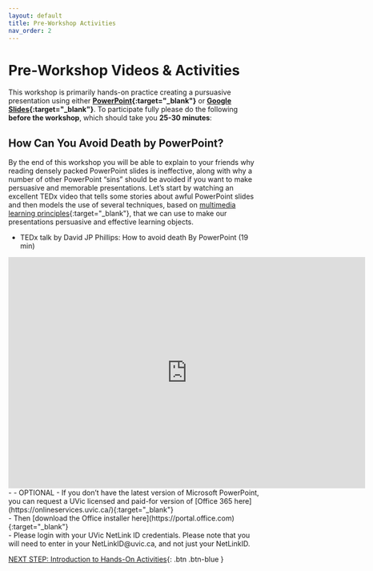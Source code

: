 ```yaml
---
layout: default
title: Pre-Workshop Activities
nav_order: 2
---
```

# Pre-Workshop Videos & Activities
This workshop is primarily hands-on practice creating a pursuasive presentation using either **[PowerPoint](https://www.microsoft.com/en-us/microsoft-365/powerpoint){:target="_blank"}** or **[Google Slides](https://www.google.ca/slides/about/){:target="_blank"}**. To participate fully please do the following **before the workshop**, which should take you **25-30 minutes**:

## How Can You Avoid Death by PowerPoint?
By the end of this workshop you will be able to explain to your friends why reading densely packed PowerPoint slides is ineffective, along with why a number of other PowerPoint “sins” should be avoided if you want to make persuasive and memorable presentations. Let’s start by watching an excellent TEDx video that tells some stories about awful PowerPoint slides and then models the use of several techniques, based on [multimedia learning principles](https://docs.google.com/document/d/1TGVFG_iCc3iSz3aX3j8UC-YC63V__6tKFJQ4FtAsH4o/edit){:target="_blank"}, that we can use to make our presentations persuasive and effective learning objects.

- TEDx talk by David JP Phillips: How to avoid death By PowerPoint (19 min)<br>
<iframe src="https://richmccue.com/wp-admin/admin-ajax.php?action=h5p_embed&id=4" width="713" height="462" frameborder="0" allowfullscreen="allowfullscreen" title="Death by PowerPoint"></iframe><script src="https://richmccue.com/wp-content/plugins/h5p/h5p-php-library/js/h5p-resizer.js" charset="UTF-8"></script><br>
- 
- OPTIONAL - If you don’t have the latest version of Microsoft PowerPoint, you can request a UVic licensed and paid-for version of [Office 365 here](https://onlineservices.uvic.ca/){:target="_blank"}<br>
            -  Then [download the Office installer here](https://portal.office.com){:target="_blank"}<br>
            -  Please login with your UVic NetLink ID credentials. Please note that you will need to enter in your NetLinkID@uvic.ca, and not just your NetLinkID.

[NEXT STEP: Introduction to Hands-On Activities](activities-intro.html){: .btn .btn-blue }
